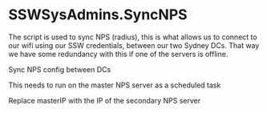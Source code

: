 # SSWSysAdmins.SyncNPS
The script is used to sync NPS (radius), this is what allows us to connect to our wifi using our SSW credentials, between our two Sydney DCs. That way we have some redundancy with this if one of the servers is offline.

Sync NPS config between DCs

This needs to run on the master NPS server as a scheduled task

Replace masterIP with the IP of the secondary NPS server


